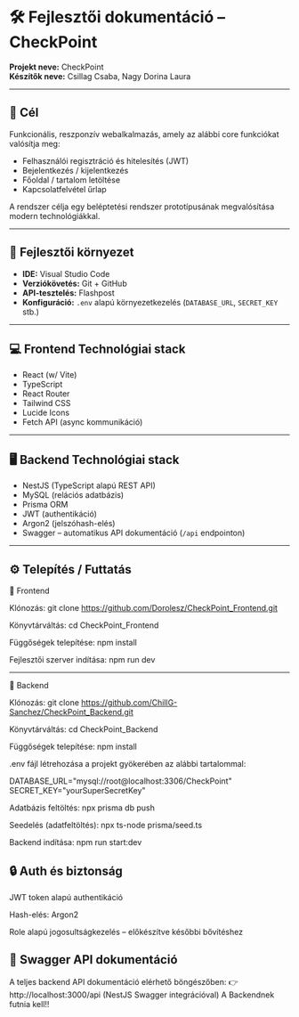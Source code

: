 # 🛠️ Fejlesztői dokumentáció – CheckPoint

**Projekt neve:** CheckPoint  
**Készítők neve:** Csillag Csaba, Nagy Dorina Laura

---

## 🎯 Cél

Funkcionális, reszponzív webalkalmazás, amely az alábbi core funkciókat valósítja meg:
- Felhasználói regisztráció és hitelesítés (JWT)
- Bejelentkezés / kijelentkezés
- Főoldal / tartalom letöltése
- Kapcsolatfelvétel űrlap

A rendszer célja egy beléptetési rendszer prototípusának megvalósítása modern technológiákkal.

---

## 🧰 Fejlesztői környezet

- **IDE:** Visual Studio Code  
- **Verziókövetés:** Git + GitHub  
- **API-tesztelés:** Flashpost  
- **Konfiguráció:** `.env` alapú környezetkezelés (`DATABASE_URL`, `SECRET_KEY` stb.)

---

## 💻 Frontend Technológiai stack

- React (w/ Vite)  
- TypeScript  
- React Router  
- Tailwind CSS  
- Lucide Icons  
- Fetch API (async kommunikáció)

---

## 🖥️ Backend Technológiai stack

- NestJS (TypeScript alapú REST API)  
- MySQL (relációs adatbázis)  
- Prisma ORM  
- JWT (authentikáció)  
- Argon2 (jelszóhash-elés)  
- Swagger – automatikus API dokumentáció (`/api` endpointon)

---

## ⚙️ Telepítés / Futtatás

🔹 Frontend

Klónozás:
git clone https://github.com/Dorolesz/CheckPoint_Frontend.git

Könyvtárváltás:
cd CheckPoint_Frontend

Függőségek telepítése:
npm install

Fejlesztői szerver indítása:
npm run dev
____________
🔹 Backend

Klónozás:
git clone https://github.com/ChillG-Sanchez/CheckPoint_Backend.git

Könyvtárváltás:
cd CheckPoint_Backend

Függőségek telepítése:
npm install

.env fájl létrehozása a projekt gyökerében az alábbi tartalommal:

DATABASE_URL="mysql://root@localhost:3306/CheckPoint"
SECRET_KEY="yourSuperSecretKey"

Adatbázis feltöltés:
npx prisma db push

Seedelés (adatfeltöltés):
npx ts-node prisma/seed.ts

Backend indítása:
npm run start:dev

## 🔒 Auth és biztonság
JWT token alapú authentikáció

Hash-elés: Argon2

Role alapú jogosultságkezelés – előkészítve későbbi bővítéshez

## 📘 Swagger API dokumentáció
A teljes backend API dokumentáció elérhető böngészőben:
👉 http://localhost:3000/api
(NestJS Swagger integrációval)
A Backendnek futnia kell!!


